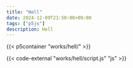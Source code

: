 ```yaml
---
title: "Hell"
date: 2024-12-09T21:50:00+09:00
tags: ["p5js"]
description: Hell
---
```


{{< p5container "works/hell/" >}}

{{< code-external "works/hell/script.js" "js" >}}
